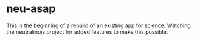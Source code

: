 # neu-asap
This is the beginning of a rebuild of an existing app for science. Watching the neutralinojs project for added features to make this possible.
